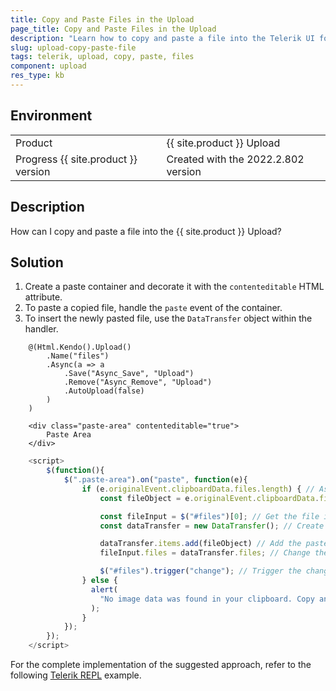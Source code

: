 ```yaml
---
title: Copy and Paste Files in the Upload
page_title: Copy and Paste Files in the Upload
description: "Learn how to copy and paste a file into the Telerik UI for {{ site.framework }} Upload component."
slug: upload-copy-paste-file
tags: telerik, upload, copy, paste, files
component: upload
res_type: kb
---
```


## Environment

<table>
 <tr>
  <td>Product</td>
  <td>{{ site.product }} Upload</td>
 </tr>
 <tr>
  <td>Progress {{ site.product }} version</td>
  <td>Created with the 2022.2.802 version</td>
 </tr>
</table>

## Description

How can I copy and paste a file into the {{ site.product }} Upload?

## Solution

1. Create a paste container and decorate it with the `contenteditable` HTML attribute.
1. To paste a copied file, handle the `paste` event of the container.
1. To insert the newly pasted file, use the `DataTransfer` object within the handler.

```Index.cshtml
    @(Html.Kendo().Upload()
        .Name("files")
        .Async(a => a
            .Save("Async_Save", "Upload")
            .Remove("Async_Remove", "Upload")
            .AutoUpload(false)
        )
    )

    <div class="paste-area" contenteditable="true">
        Paste Area
    </div>
```
```Script.js
    <script>
        $(function(){
            $(".paste-area").on("paste", function(e){
                if (e.originalEvent.clipboardData.files.length) { // Assert if a file is pasted.
                    const fileObject = e.originalEvent.clipboardData.files[0]; // Get the pasted file object.

                    const fileInput = $("#files")[0]; // Get the file input.
                    const dataTransfer = new DataTransfer(); // Create a new DataTransfer object instance.

                    dataTransfer.items.add(fileObject) // Add the pasted file object to the DataTransfer object.
                    fileInput.files = dataTransfer.files; // Change the file input's files.

                    $("#files").trigger("change"); // Trigger the change event of the Upload.
                } else {
                  alert(
                    "No image data was found in your clipboard. Copy an image first or take a screenshot."
                  );
                }
            });
        });
    </script>
```

For the complete implementation of the suggested approach, refer to the following [Telerik REPL](https://netcorerepl.telerik.com/mmOsQJlh07s1j6qK25) example.